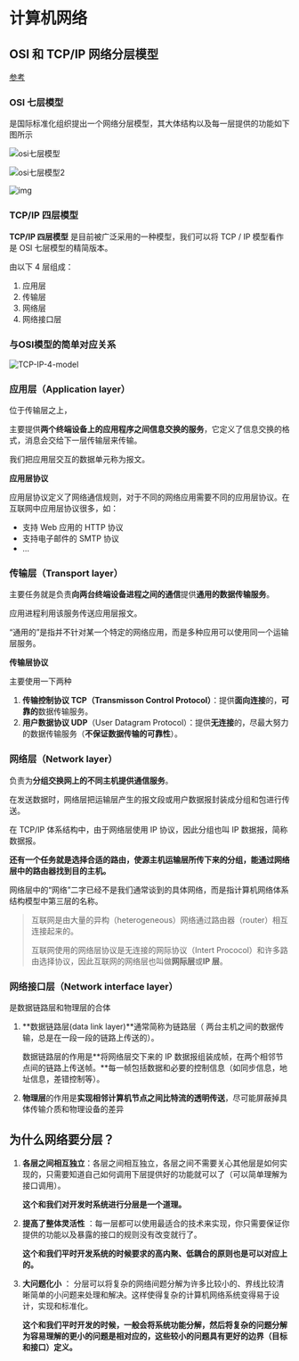 # 计算机网络

## OSI 和 TCP/IP 网络分层模型

[参考](https://javaguide.cn/cs-basics/network/osi&tcp-ip-model.html#osi-%E4%B8%83%E5%B1%82%E6%A8%A1%E5%9E%8B)

### OSI 七层模型

是国际标准化组织提出一个网络分层模型，其大体结构以及每一层提供的功能如下图所示

![osi七层模型](https://strangest.oss-cn-shanghai.aliyuncs.com/markdown/dsdgfsdfsgd.jpg)

![osi七层模型2](https://strangest.oss-cn-shanghai.aliyuncs.com/markdown/isodfsfsdfsfsfsfd.png)

![img](https://strangest.oss-cn-shanghai.aliyuncs.com/markdown/osi-model-detail.1163138b.png)



###  TCP/IP 四层模型

**TCP/IP 四层模型** 是目前被广泛采用的一种模型，我们可以将 TCP / IP 模型看作是 OSI 七层模型的精简版本。

由以下 4 层组成：

1. 应用层
2. 传输层
3. 网络层
4. 网络接口层

### 与OSI模型的简单对应关系

![TCP-IP-4-model](https://strangest.oss-cn-shanghai.aliyuncs.com/markdown/TCP-IP-4-model.a534f46f.png)



### 应用层（Application layer）

位于传输层之上，

主要提供**两个终端设备上的应用程序之间信息交换的服务**，它定义了信息交换的格式，消息会交给下一层传输层来传输。

我们把应用层交互的数据单元称为报文。

**应用层协议**

应用层协议定义了网络通信规则，对于不同的网络应用需要不同的应用层协议。在互联网中应用层协议很多，如：

- 支持 Web 应用的 HTTP 协议
- 支持电子邮件的 SMTP 协议
- ...

### 传输层（Transport layer）

主要任务就是负责**向两台终端设备进程之间的通信**提供**通用的数据传输服务**。 

应用进程利用该服务传送应用层报文。

“通用的”是指并不针对某一个特定的网络应用，而是多种应用可以使用同一个运输层服务。

**传输层协议**

主要使用一下两种

1. **传输控制协议 TCP（Transmisson Control Protocol）**：提供**面向连接**的，**可靠的**数据传输服务。
2. **用户数据协议 UDP**（User Datagram Protocol）：提供**无连接**的，尽最大努力的数据传输服务（**不保证数据传输的可靠性**）。

### 网络层（Network layer）

负责为**分组交换网上的不同主机提供通信服务**。

在发送数据时，网络层把运输层产生的报文段或用户数据报封装成分组和包进行传送。

在 TCP/IP 体系结构中，由于网络层使用 IP 协议，因此分组也叫 IP 数据报，简称数据报。

**还有一个任务就是选择合适的路由，使源主机运输层所传下来的分组，能通过网络层中的路由器找到目的主机。**

网络层中的“网络”二字已经不是我们通常谈到的具体网络，而是指计算机网络体系结构模型中第三层的名称。

> 互联网是由大量的异构（heterogeneous）网络通过路由器（router）相互连接起来的。
>
> 互联网使用的网络层协议是无连接的网际协议（Intert Prococol）和许多路由选择协议，因此互联网的网络层也叫做**网际层**或**IP 层**。

### 网络接口层（Network interface layer）

是数据链路层和物理层的合体

1. **数据链路层(data link layer)**通常简称为链路层（ 两台主机之间的数据传输，总是在一段一段的链路上传送的）。

   数据链路层的作用是**将网络层交下来的 IP 数据报组装成帧，在两个相邻节点间的链路上传送帧。**每一帧包括数据和必要的控制信息（如同步信息，地址信息，差错控制等）。

2. **物理层**的作用是**实现相邻计算机节点之间比特流的透明传送**，尽可能屏蔽掉具体传输介质和物理设备的差异



## 为什么网络要分层？

1. **各层之间相互独立**：各层之间相互独立，各层之间不需要关心其他层是如何实现的，只需要知道自己如何调用下层提供好的功能就可以了（可以简单理解为接口调用）。

   **这个和我们对开发时系统进行分层是一个道理。**

2. **提高了整体灵活性** ：每一层都可以使用最适合的技术来实现，你只需要保证你提供的功能以及暴露的接口的规则没有改变就行了。

   **这个和我们平时开发系统的时候要求的高内聚、低耦合的原则也是可以对应上的。**

3. **大问题化小** ： 分层可以将复杂的网络间题分解为许多比较小的、界线比较清晰简单的小问题来处理和解决。这样使得复杂的计算机网络系统变得易于设计，实现和标准化。

   **这个和我们平时开发的时候，一般会将系统功能分解，然后将复杂的问题分解为容易理解的更小的问题是相对应的，这些较小的问题具有更好的边界（目标和接口）定义。**

